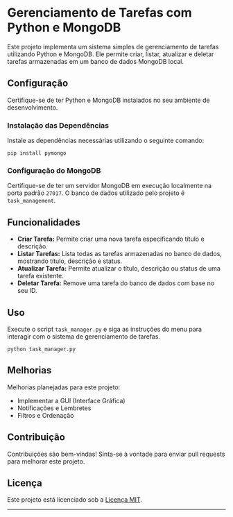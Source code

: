 # Gerenciamento de Tarefas com Python e MongoDB

Este projeto implementa um sistema simples de gerenciamento de tarefas utilizando Python e MongoDB. Ele permite criar, listar, atualizar e deletar tarefas armazenadas em um banco de dados MongoDB local.

## Configuração

Certifique-se de ter Python e MongoDB instalados no seu ambiente de desenvolvimento.

### Instalação das Dependências

Instale as dependências necessárias utilizando o seguinte comando:

```
pip install pymongo
```

### Configuração do MongoDB

Certifique-se de ter um servidor MongoDB em execução localmente na porta padrão `27017`. O banco de dados utilizado pelo projeto é `task_management`.

## Funcionalidades

- **Criar Tarefa:** Permite criar uma nova tarefa especificando título e descrição.
- **Listar Tarefas:** Lista todas as tarefas armazenadas no banco de dados, mostrando título, descrição e status.
- **Atualizar Tarefa:** Permite atualizar o título, descrição ou status de uma tarefa existente.
- **Deletar Tarefa:** Remove uma tarefa do banco de dados com base no seu ID.

## Uso

Execute o script `task_manager.py` e siga as instruções do menu para interagir com o sistema de gerenciamento de tarefas.

```
python task_manager.py
```
## Melhorias
Melhorias planejadas para este projeto: 
- Implementar a GUI (Interface Gráfica)
- Notificações e Lembretes
- Filtros e Ordenação

## Contribuição

Contribuições são bem-vindas! Sinta-se à vontade para enviar pull requests para melhorar este projeto.


## Licença

Este projeto está licenciado sob a [Licença MIT](./LICENSE).

---
